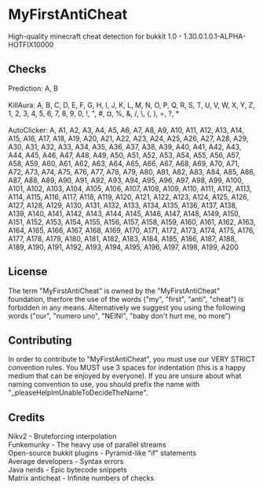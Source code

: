 # MyFirstAntiCheat
High-quality minecraft cheat detection for bukkit 1.0 - 1.30.0.1.0.1-ALPHA-HOTFIX10000

## Checks
Prediction: A, B
<br><br>
KillAura: A, B, C, D, E, F, G, H, I, J, K, L, M, N, O, P, Q, R, S, T, U, V, W, X, Y, Z, 1, 2, 3, 4, 5, 6, 7, 8, 9, 0, !, ", #, ¤, %, &, /, \\, (, ), =, ?, *
<br><br>
AutoClicker: A, A1, A2, A3, A4, A5, A6, A7, A8, A9, A10, A11, A12, A13, A14, A15, A16, A17, A18, A19, A20, A21, A22, A23, A24, A25, A26, A27, A28, A29, A30, A31, A32, A33, A34, A35, A36, A37, A38, A39, A40, A41, A42, A43, A44, A45, A46, A47, A48, A49, A50, A51, A52, A53, A54, A55, A56, A57, A58, A59, A60, A61, A62, A63, A64, A65, A66, A67, A68, A69, A70, A71, A72, A73, A74, A75, A76, A77, A78, A79, A80, A81, A82, A83, A84, A85, A86, A87, A88, A89, A90, A91, A92, A93, A94, A95, A96, A97, A98, A99, A100, A101, A102, A103, A104, A105, A106, A107, A108, A109, A110, A111, A112, A113, A114, A115, A116, A117, A118, A119, A120, A121, A122, A123, A124, A125, A126, A127, A128, A129, A130, A131, A132, A133, A134, A135, A136, A137, A138, A139, A140, A141, A142, A143, A144, A145, A146, A147, A148, A149, A150, A151, A152, A153, A154, A155, A156, A157, A158, A159, A160, A161, A162, A163, A164, A165, A166, A167, A168, A169, A170, A171, A172, A173, A174, A175, A176, A177, A178, A179, A180, A181, A182, A183, A184, A185, A186, A187, A188, A189, A190, A191, A192, A193, A194, A195, A196, A197, A198, A199, A200

## License
The term "MyFirstAntiCheat" is owned by the "MyFirstAntiCheat" foundation, therfore the use of 
the words ("my", "first", "anti", "cheat") is forbidden in any means. Alternatively we suggest
you using the following words ("our", "numero uno", "NEIN!", "baby don't hurt me, no more")

## Contributing
In order to contribute to "MyFirstAntiCheat", you must use our VERY STRICT convention rules.
You MUST use 3 spaces for indentation (this is a happy medium that can be enjoyed by everyone).
If you are unsure about what naming convention to use, you should prefix the name with
"_pleaseHelpImUnableToDecideTheName".

## Credits
Nikv2 - Bruteforcing interpolation<br>
Funkemunky - The heavy use of parallel streams<br>
Open-source bukkit plugins - Pyramid-like "if" statements<br>
Average developers - Syntax errors<br>
Java nerds - Epic bytecode snippets<br>
Matrix anticheat - Infinite numbers of checks<br>
